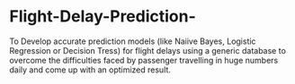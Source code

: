 # Flight-Delay-Prediction-
To Develop accurate prediction models (like Naiive Bayes, Logistic Regression or Decision Tress) for flight delays using a generic database to overcome the difficulties faced by passenger travelling in huge numbers daily and come up with an optimized result.
